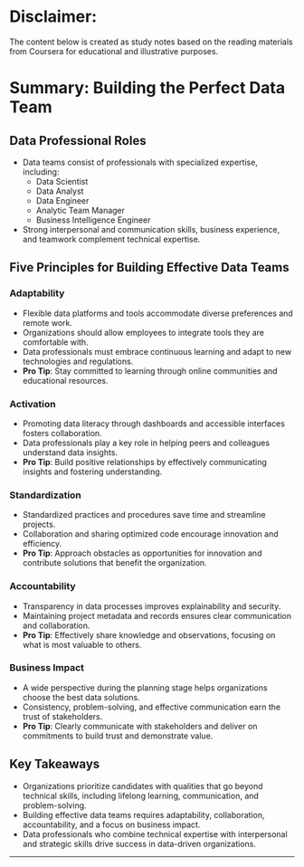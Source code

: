 # Disclaimer: 
The content below is created as study notes based on the reading materials from Coursera for educational and illustrative purposes. 

# Summary: Building the Perfect Data Team

## Data Professional Roles
- Data teams consist of professionals with specialized expertise, including:
  - Data Scientist
  - Data Analyst
  - Data Engineer
  - Analytic Team Manager
  - Business Intelligence Engineer
- Strong interpersonal and communication skills, business experience, and teamwork complement technical expertise.

## Five Principles for Building Effective Data Teams

### Adaptability
- Flexible data platforms and tools accommodate diverse preferences and remote work.
- Organizations should allow employees to integrate tools they are comfortable with.
- Data professionals must embrace continuous learning and adapt to new technologies and regulations.
- **Pro Tip**: Stay committed to learning through online communities and educational resources.

### Activation
- Promoting data literacy through dashboards and accessible interfaces fosters collaboration.
- Data professionals play a key role in helping peers and colleagues understand data insights.
- **Pro Tip**: Build positive relationships by effectively communicating insights and fostering understanding.

### Standardization
- Standardized practices and procedures save time and streamline projects.
- Collaboration and sharing optimized code encourage innovation and efficiency.
- **Pro Tip**: Approach obstacles as opportunities for innovation and contribute solutions that benefit the organization.

### Accountability
- Transparency in data processes improves explainability and security.
- Maintaining project metadata and records ensures clear communication and collaboration.
- **Pro Tip**: Effectively share knowledge and observations, focusing on what is most valuable to others.

### Business Impact
- A wide perspective during the planning stage helps organizations choose the best data solutions.
- Consistency, problem-solving, and effective communication earn the trust of stakeholders.
- **Pro Tip**: Clearly communicate with stakeholders and deliver on commitments to build trust and demonstrate value.

## Key Takeaways
- Organizations prioritize candidates with qualities that go beyond technical skills, including lifelong learning, communication, and problem-solving.
- Building effective data teams requires adaptability, collaboration, accountability, and a focus on business impact.
- Data professionals who combine technical expertise with interpersonal and strategic skills drive success in data-driven organizations.
---
